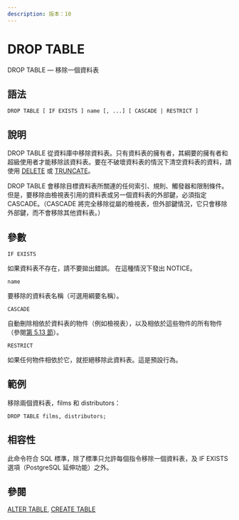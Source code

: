 ```yaml
---
description: 版本：10
---
```


# DROP TABLE

DROP TABLE — 移除一個資料表

## 語法

```text
DROP TABLE [ IF EXISTS ] name [, ...] [ CASCADE | RESTRICT ]
```

## 說明

DROP TABLE 從資料庫中移除資料表。只有資料表的擁有者，其綱要的擁有者和超級使用者才能移除該資料表。要在不破壞資料表的情況下清空資料表的資料，請使用 [DELETE](delete.md) 或 [TRUNCATE](truncate.md)。

DROP TABLE 會移除目標資料表所關連的任何索引、規則、觸發器和限制條件。但是，要移除由檢視表引用的資料表或另一個資料表的外部鍵，必須指定 CASCADE。（CASCADE 將完全移除從屬的檢視表，但外部鍵情況，它只會移除外部鍵，而不會移除其他資料表。）

## 參數

`IF EXISTS`

如果資料表不存在，請不要拋出錯誤。 在這種情況下發出 NOTICE。

`name`

要移除的資料表名稱（可選用綱要名稱）。

`CASCADE`

自動刪除相依於資料表的物件（例如檢視表），以及相依於這些物件的所有物件（參閱[第 5.13 節](../../the-sql-language/5.-ding-yi-zi-liao-jie-gou/5.13.-xiang-yi-xing-zhui-zong.md)）。

`RESTRICT`

如果任何物件相依於它，就拒絕移除此資料表。這是預設行為。

## 範例

移除兩個資料表，films 和 distributors：

```text
DROP TABLE films, distributors;
```

## 相容性

此命令符合 SQL 標準，除了標準只允許每個指令移除一個資料表，及 IF EXISTS 選項（PostgreSQL 延伸功能）之外。

## 參閱

[ALTER TABLE](alter-table.md), [CREATE TABLE](create-table.md)

